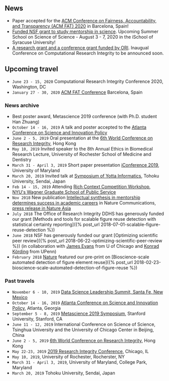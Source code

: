## News
- <i class="fas fa-newspaper"></i> Paper accepted for the
[ACM Conference on Fairness, Accountability, and Transparency (ACM FAT) 2020](https://fatconference.org) in Barcelona, Spain!
- <i class="fas fa-newspaper"></i> [Funded NSF grant to study mentorship in science](/funding). Upcoming Summer School on Science of Science - August 3 - 7, 2020 in the iSchool of Syracuse University! 
- <i class="fas fa-newspaper"></i> [A research grant and a conference grant funded by ORI](/funding). Inaugual Conference on Computational Research Integrity to be announced soon.


## Upcoming travel

- `June 23 - 15, 2020` Computational Research Integrity Conference 2020, Washington, DC
- `January 27 - 30, 2020` [ACM FAT Conference](https://fatconference.org/) Barcelona, Spain 

### News archive

- <i class="fas fa-newspaper"></i> Best poster award, Metascience 2019 conference (with Ph.D. student Han Zhuang)
- `October 14 - 16, 2019` A talk and poster accepted to the [Atlanta Conference on Science and Innovation Policy](http://www.atlconf.org/)
- `June 2 - 5, 2019`
  Oral presentation at the [6th World Conference on Research Integrity](http://wcri2019.org/), Hong Kong
- `May 10, 2019`
  Invited speaker to the 8th Annual Ethics in Biomedical Research Lecture, University of Rochester School of Medicine and Dentistry
- `March 31 - April 3, 2019`
  Short paper presentation [iConference 2019](https://www.conftool.com/iConference2019/index.php?page=browseSessions&form_session=363&presentations=show), University of Maryland
- `March 20, 2019` Invited talk at [Symposium of Yotta Informatics](http://www.aiyotta.tohoku.ac.jp/sympo2019/index.html), Tohoku University, Sendai, Japan
- `Feb 14 - 15, 2019` Attending [Rich Context Competition Workshop](https://coleridgeinitiative.org/richcontextcompetition), [NYU's Wagner Graduate School of Public Service](https://wagner.nyu.edu/) 
- `Nov 2018` New publication [Intellectual synthesis in mentorship determines success in academic careers](https://www.nature.com/articles/s41467-018-07034-y) in Nature Communications, [press release in Nature Asia](https://www.natureasia.com/en/research/highlight/12793)
- `July 2018` The Office of Research Integrity DDHS has generously funded our grant  [Methods and tools for scalable figure reuse
 detection with statistical certainty reporting]({% 
 post_url 2018-07-01-scalable-figure-reuse-detection %})
- `June 2018` NSF has generously funded our grant  [Optimizing scientific peer review]({% post_url 2018-06-22-optimizing-scientific-peer-review %}) (in collaboration with [James Evans](https://www.knowledgelab.org/people/detail/james_a_evans/) from U of Chicago and [Konrad Körding](http://kordinglab.com/people/konrad_kording/index.html) from UPenn)
- `February 2018` [Nature](https://www.nature.com/articles/d41586-018-02421-3) featured our pre-print on [Bioscience-scale automated detection of figure element reuse]({% post_url 2018-02-23-bioscience-scale-automated-detection-of-figure-reuse %}) 

### Past travels

- `November 6 - 10, 2019` [Data Science Leadership Summit, Santa Fe, New Mexico](https://sites.google.com/msdse.org/datascienceleadership2019/home)
- `October 14 - 16, 2019` [Atlanta Conference on Science and Innovation Policy](http://www.atlconf.org/), Atlanta, Georgia
- `September 5 - 8, 2019` [Metascience 2019 Symposium](https://www.metascience2019.org/), Stanford University, Stanford, CA
- `June 11 - 12, 2019` International Conference on Science of Science, Tsinghua University and the University of Chicago Center in Beijing, China
- `June 2 - 5, 2019` [6th World Conference on Research Integrity](http://wcri2019.org/), Hong Kong
- `May 22-23, 2019` [2019 Research Integrity Conference](https://www.researchintegrity.northwestern.edu/2019conference/), Chicago, IL
- `May 10, 2019`, University of Rochester, Rocherster, NY
- `March 31 - April 3, 2019`, University of Maryland, College Park, Maryland
- `March 20, 2019` Tohoku University, Sendai, Japan
